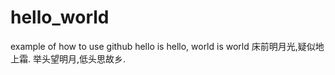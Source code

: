 # hello_world
example of how to use github
hello is hello, world is world
床前明月光,疑似地上霜.
举头望明月,低头思故乡.
